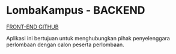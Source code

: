 # LombaKampus - BACKEND
[FRONT-END GITHUB](https://github.com/haefa/lombaKampus)

Aplikasi ini bertujuan untuk menghubungkan pihak penyelenggara perlombaan dengan calon peserta perlombaan.

